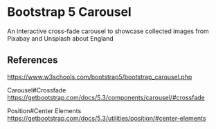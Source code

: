 # Bootstrap 5 Carousel
An interactive cross-fade carousel to showcase collected images from Pixabay and Unsplash about England

## References

https://www.w3schools.com/bootstrap5/bootstrap_carousel.php

Carousel#Crossfade
https://getbootstrap.com/docs/5.3/components/carousel/#crossfade

Position#Center Elements
https://getbootstrap.com/docs/5.3/utilities/position/#center-elements